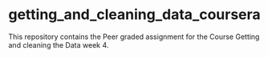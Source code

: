 # getting_and_cleaning_data_coursera
This repository contains the Peer graded assignment for the Course Getting and cleaning the Data week 4.
